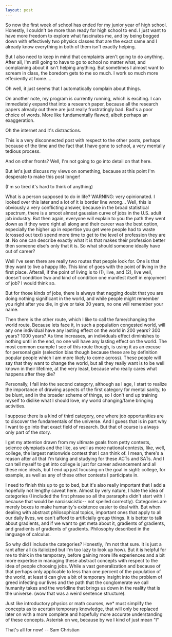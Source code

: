 ```yaml
---
layout: post
---
```


So now the first week of school has ended for my junior year of high school. Honestly, I couldn't be more than ready for high school to end. I just want to have more freedom to explore what fascinates me, and by being bogged down with effectively two physics classes that are the exact same and I already know everything in both of them isn't exactly helping. 

But I also need to keep in mind that complaints aren't going to do anything. After all, I'm still going to have to go to school no matter what, and complaining about it isn't helping anything. But sometimes I almost want to scream in class, the boredom gets to me so much. I work so much more effeciently at home....

Oh well, it just seems that I automatically complain about things.

On another note, my program is currently running, which is exciting. I can immediately expand that into a research paper, because all the research papers already out there are just really frustratingly bad. Bad's a poor choice of words. More like fundamentally flawed, albeit perhaps an exaggeration.

Oh the internet and it's distractions.

This is a very disconnected post with respect to the other posts, perhaps because of the time and the fact that I have gone to school, a very mentally tedious process. 

And on other fronts? Well, I'm not going to go into detail on that here.

But let's just discuss my views on something, because at this point I'm desperate to make this post longer!

(I'm so tired it's hard to think of anything)

What is a person supposed to do in life?
WARNING: very opinionated. I looked over this later and a lot of it is border line wrong...
Well, this is obviously a very conflicting answer, because in the broad statistical spectrum, there is a smoot almost gaussian curve of jobs in the U.S. adult job industry. But then again, everyone will explain to you the path they went down as if they were right all along and their career was the best option, especially the higher up in expertise you get were people had to waste (crossed out text) spend more time to get to the level of profession they are at. No one can describe exactly what it is that makes their profession better then someone else's only that it is. So what should someone ideally have out of career?

Well I've seen there are really two routes that people look for. One is that they want to live a happy life. This kind of goes with the point of living in the first place. Afterall, if the point of living is to (1), live, and (2), live well, doesn't condition two and kind of condition one manifest itself in enjoyment of job? I would think so. 

But for those kinds of jobs, there is always that nagging doubt that you are doing nothing significant in the world, and while people might remember you right after you die, in give or take 30 years, no one will remember your name.

Then there is the other route, which I like to call the fame/changing the world route. Because lets face it, in such a population congested world, will any one individual have any lasting effect on the world in 200 years? 300 years? 1000 years? As time increases, an individuals effect diminishes to nothing until in the end, no one will have any lasting effect on the world. The most common example I see of this route though, is using it as an excuse for personal gain (selection bias though because these are by definition popular people which I am more likely to come across). These people will say that they want to change the world, but all they really want is to be well known in their lifetime, at the very least, because who really cares what happens after they die? 

Personally, I fall into the second category, although as I age, I start to realize the importance of drawing aspects of the first category for mental sanity, to be blunt, and in the broader scheme of things, so I don't end up training myself to dislike what I should love, my world changing/fame bringing activities.

I suppose there is a kind of third category, one where job opportunities are to discover the fundamentals of the universe. And I guess that is in part why I want to go into that exact field of research. But that of course is always only part of the story.

I get my attention drawn from my ultimate goals from petty contests, science olympiads and the like, as well as more national contests, like, well, college, the largest nationwide contest that I can think of. I mean, there's a reason after all that I'm taking and studying for these ACTs and SATs. And I can tell myself to get into college is just for career advancement and all these nice ideals, but I end up just focusing on the goal in sight: college, for example, as well as any of these other contests I participate in.

I need to finish this up to go to bed, but it's also really important that I add a hopefully not lengthy caveat here.
Almost by very nature, I hate the idea of categories (I included the first phrase so all the pararaphs didn't start with I because that would be narcissicistic-- not spelled correctly). Categories are merely boxes to make humanity's existence easier to deal with. But when dealing with abstract philosophical topics, important ones that apply to all our daily lives, we can't afford to artificially group things. It is better to talk about gradients, and if we want to get meta about it, gradients of gradients, and gradients of gradients of gradients. Philosophy described in the language of calculus.

So why did I include the categories? Honestly, I'm not that sure. It is just a rant after all (is italicized but I'm too lazy to look up how). But it is helpful for me to think in the temporary, before gaining more life experiences and a bit more expertise in managing these abstract concepts with respect to the idea of people choosing jobs. While a vast generalization and because of that perhaps only applicable to less than one percent of the population of the world, at least ti can give a bit of temporary insight into the problem of greed infecting our lives and the path that the conglomerate we call humanity takes and the worldline that brings us down in the reality that is the universe. (wow that was a weird sentence structure).

Just like introductory physics or math courses, we* must simplify the concepts as to acertain temporary knowledge, that will only be replaced later on with a more complete and hopefully more accurate understanding of these concepts. 
Asterisk on we, because by we I kind of just mean "I"

That's all for now!
-- Sam Christian
